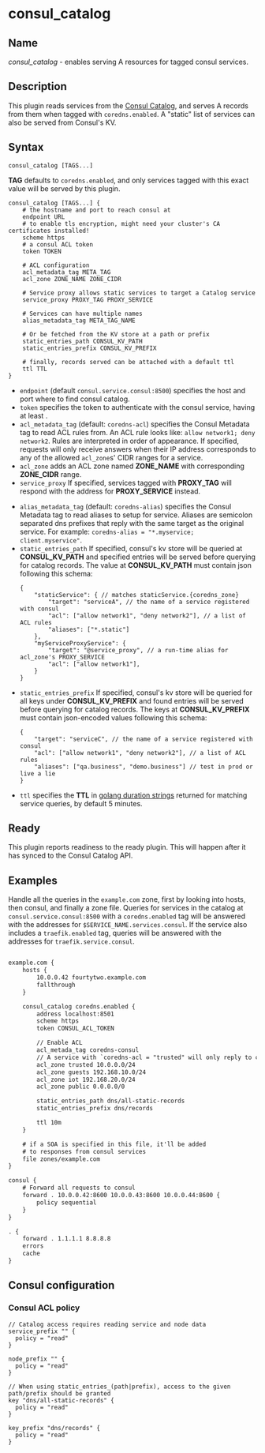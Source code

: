 # consul_catalog

## Name

*consul_catalog* - enables serving A resources for tagged consul services.

## Description

This plugin reads services from the [Consul Catalog](https://www.consul.io/api/catalog.html#list-services), and serves A records from them when tagged with `coredns.enabled`. A "static" list of services can also be served from Consul's KV.

## Syntax

~~~
consul_catalog [TAGS...]
~~~

**TAG** defaults to `coredns.enabled`, and only services tagged with this exact value will be served by this plugin.

```hcl
consul_catalog [TAGS...] {
    # the hostname and port to reach consul at
    endpoint URL
    # to enable tls encryption, might need your cluster's CA certificates installed!
    scheme https
    # a consul ACL token
    token TOKEN

    # ACL configuration
    acl_metadata_tag META_TAG
    acl_zone ZONE_NAME ZONE_CIDR

    # Service proxy allows static services to target a Catalog service
    service_proxy PROXY_TAG PROXY_SERVICE

    # Services can have multiple names
    alias_metadata_tag META_TAG_NAME

    # Or be fetched from the KV store at a path or prefix
    static_entries_path CONSUL_KV_PATH
    static_entries_prefix CONSUL_KV_PREFIX

    # finally, records served can be attached with a default ttl
    ttl TTL
}
```

* `endpoint` (default `consul.service.consul:8500`) specifies the host and port where to find consul catalog.
* `token` specifies the token to authenticate with the consul service, having at least .
* `acl_metadata_tag` (default: `coredns-acl`) specifies the Consul Metadata tag to read ACL rules from. An ACL rule looks like: `allow network1; deny network2`. Rules are interpreted in order of appearance. If specified, requests will only receive answers when their IP address corresponds to any of the allowed `acl_zone`s' CIDR ranges for a service.
* `acl_zone` adds an ACL zone named **ZONE_NAME** with corresponding **ZONE_CIDR** range.
* `service_proxy` If specified, services tagged with **PROXY_TAG** will respond with the address for **PROXY_SERVICE** instead.
<!-- * `service_target_metadata_tag` (default: `coredns-acl`) specifies the tag to read target destinations from for a service. An ACL rule looks like: `allow network1; deny network2`. Rules are interpreted in order of appearance on the corresponding service's metatag. -->
* `alias_metadata_tag` (default: `coredns-alias`) specifies the Consul Metadata tag to read aliases to setup for service. Aliases are semicolon separated dns prefixes that reply with the same target as the original service. For example: `coredns-alias = "*.myservice; client.myservice"`.
* `static_entries_path` If specified, consul's kv store will be queried at **CONSUL_KV_PATH** and specified entries will be served before querying for catalog records. The value at **CONSUL_KV_PATH** must contain json following this schema:
    ```jsonc
    {
        "staticService": { // matches staticService.{coredns_zone}
            "target": "serviceA", // the name of a service registered with consul
            "acl": ["allow network1", "deny network2"], // a list of ACL rules
            "aliases": ["*.static"]
        },
        "myServiceProxyService": {
            "target": "@service_proxy", // a run-time alias for acl_zone's PROXY_SERVICE
            "acl": ["allow network1"],
        }
    }
    ```
* `static_entries_prefix` If specified, consul's kv store will be queried for all keys under **CONSUL_KV_PREFIX** and found entries will be served before querying for catalog records. The keys at **CONSUL_KV_PREFIX** must contain json-encoded values following this schema:
    ```jsonc
    {
        "target": "serviceC", // the name of a service registered with consul
        "acl": ["allow network1", "deny network2"], // a list of ACL rules
        "aliases": ["qa.business", "demo.business"] // test in prod or live a lie
    }
    ```
* `ttl` specifies the **TTL** in [golang duration strings](https://golang.org/pkg/time/#ParseDuration) returned for matching service queries, by default 5 minutes.

## Ready

This plugin reports readiness to the ready plugin. This will happen after it has synced to the Consul Catalog API.

## Examples

Handle all the queries in the `example.com` zone, first by looking into hosts, then consul, and finally a zone file. Queries for services in the catalog at `consul.service.consul:8500` with a `coredns.enabled` tag will be answered with the addresses for `$SERVICE_NAME.services.consul`. If the service also includes a `traefik.enabled` tag, queries will be answered with the addresses for `traefik.service.consul`.

~~~ txt

example.com {
    hosts {
        10.0.0.42 fourtytwo.example.com
        fallthrough
    }

    consul_catalog coredns.enabled {
        address localhost:8501
        scheme https
        token CONSUL_ACL_TOKEN

        // Enable ACL
        acl_metada_tag coredns-consul
        // A service with `coredns-acl = "trusted" will only reply to clients in 10.0.0.0/24
        acl_zone trusted 10.0.0.0/24
        acl_zone guests 192.168.10.0/24
        acl_zone iot 192.168.20.0/24
        acl_zone public 0.0.0.0/0

        static_entries_path dns/all-static-records
        static_entries_prefix dns/records

        ttl 10m
    }

    # if a SOA is specified in this file, it'll be added
    # to responses from consul services
    file zones/example.com
}

consul {
    # Forward all requests to consul
    forward . 10.0.0.42:8600 10.0.0.43:8600 10.0.0.44:8600 {
        policy sequential
    }
}

. {
    forward . 1.1.1.1 8.8.8.8
    errors
    cache
}
~~~

## Consul configuration

### Consul ACL policy

```hcl
// Catalog access requires reading service and node data
service_prefix "" {
  policy = "read"
}

node_prefix "" {
  policy = "read"
}

// When using static_entries_(path|prefix), access to the given path/prefix should be granted
key "dns/all-static-records" {
  policy = "read"
}

key_prefix "dns/records" {
  policy = "read"
}
```
